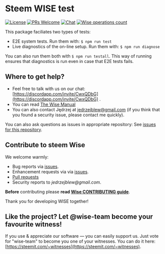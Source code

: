 # Steem WISE test

<!--§ data.config.repository.readme.generateDefaultBadges(data) §-->
[![License](https://img.shields.io/github/license/wise-team/steem-wise-test.svg?style=flat-square)](https://github.com/wise-team/steem-wise-test/blob/master/LICENSE) [![PRs Welcome](https://img.shields.io/badge/PRs-welcome-brightgreen.svg?style=flat-square)](http://makeapullrequest.com) [![Chat](https://img.shields.io/badge/chat%20on%20discord-6b11ff.svg?style=flat-square)](https://discordapp.com/invite/CwxQDbG) [![Wise operations count](https://img.shields.io/badge/dynamic/json.svg?label=wise%20operations%20count&url=https%3A%2F%2Fsql.wise.vote%2Foperations%3Fselect%3Dcount&query=%24%5B0%5D.count&colorB=blue&style=flat-square)](https://sql.wise.vote/operations?select=moment,delegator,voter,operation_type&order=moment.desc)
<!--§§.-->

This package faciliates two types of tests:

- E2E system tests. Run them with: `$ npm run test`
- Live diagnostics of the on-line setup. Run them with: `$ npm run diagnose`

You can also run them both with `$ npm run testall`. This way of running ensures that diagnostics is run even in case that E2E tests fails.



<!--§ data.config.repository.readme.generateHelpMd(data) §-->
## Where to get help?

- Feel free to talk with us on our chat: [https://discordapp.com/invite/CwxQDbG](https://discordapp.com/invite/CwxQDbG) .
- You can read [The Wise Manual](https://wise.vote/introduction)
- You can also contact Jędrzej at jedrzejblew@gmail.com (if you think that you found a security issue, please contact me quickly).

You can also ask questions as issues in appropriate repository: See [issues for this repository](https://github.com/wise-team/steem-wise-test/issues).

<!--§§.-->
<!--§ data.config.repository.readme.generateHelpUsMd(data) §-->
## Contribute to steem Wise

We welcome warmly:

- Bug reports via [issues](https://github.com/wise-team/steem-wise-test).
- Enhancement requests via via [issues](https://github.com/wise-team/steem-wise-test/issues).
- [Pull requests](https://github.com/wise-team/steem-wise-test/pulls)
- Security reports to _jedrzejblew@gmail.com_.

**Before** contributing please **read [Wise CONTRIBUTING guide](https://github.com/wise-team/steem-wise-core/blob/master/CONTRIBUTING.md)**.

Thank you for developing WISE together!



## Like the project? Let @wise-team become your favourite witness!

If you use & appreciate our software — you can easily support us. Just vote for "wise-team" to become you one of your witnesses. You can do it here: [https://steemit.com/~witnesses](https://steemit.com/~witnesses).

<!--§§.-->



<!-- Prayer: Gloria Patri, et Filio, et Spiritui Sancto, sicut erat in principio et nunc et semper et in saecula saeculorum. Amen. In te, Domine, speravi: non confundar in aeternum. -->
